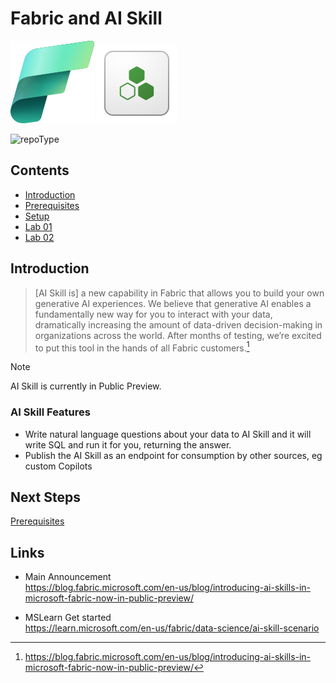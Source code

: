 # Fabric and AI Skill

![Microsoft Fabric](/images/fabric.svg)
![AI Skill](/images/ai_skills_64_item.svg)



![repoType](https://img.shields.io/badge/Microsoft%20Fabric-Lab-green)

## Contents

- [Introduction](#Introduction)
- [Prerequisites](/prerequisites.md)
- [Setup](/setup.md)
- [Lab 01](/labs/lab01/lab01.md)
- [Lab 02](/labs/lab02/lab02.md)


## Introduction

> [AI Skill is] a new capability in Fabric that allows you to build your own generative AI experiences. We believe that generative AI enables a fundamentally new way for you to interact with your data, dramatically increasing the amount of data-driven decision-making in organizations across the world. After months of testing, we’re excited to put this tool in the hands of all Fabric customers.[^1]

> [!NOTE]
> AI Skill is currently in Public Preview.

### AI Skill Features
- Write natural language questions about your data to AI Skill and it will write SQL and run it for you, returning the answer.
- Publish the AI Skill as an endpoint for consumption by other sources, eg custom Copilots

## Next Steps
[Prerequisites](/prerequisites.md)

[^1]: https://blog.fabric.microsoft.com/en-us/blog/introducing-ai-skills-in-microsoft-fabric-now-in-public-preview/


## Links
- Main Announcement  
https://blog.fabric.microsoft.com/en-us/blog/introducing-ai-skills-in-microsoft-fabric-now-in-public-preview/

- MSLearn Get started  
https://learn.microsoft.com/en-us/fabric/data-science/ai-skill-scenario
